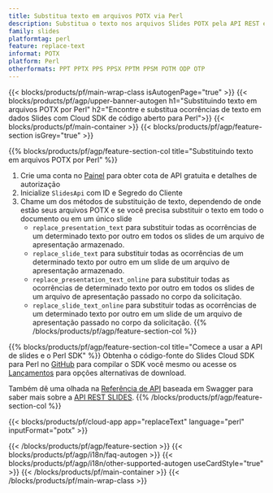 ```yaml
---
title: Substitua texto em arquivos POTX via Perl
description: Substitua o texto nos arquivos Slides POTX pela API REST e Perl SDK de código aberto
family: slides
platformtag: perl
feature: replace-text
informat: POTX
platform: Perl
otherformats: PPT PPTX PPS PPSX PPTM PPSM POTM ODP OTP
---
```


{{< blocks/products/pf/main-wrap-class isAutogenPage="true" >}}
{{< blocks/products/pf/agp/upper-banner-autogen h1="Substituindo texto em arquivos POTX por Perl" h2="Encontre e substitua ocorrências de texto em dados Slides com Cloud SDK de código aberto para Perl">}}
{{< blocks/products/pf/main-container >}}
{{< blocks/products/pf/agp/feature-section isGrey="true" >}}

{{% blocks/products/pf/agp/feature-section-col title="Substituindo texto em arquivos POTX por Perl" %}}
1. Crie uma conta no <a href="https://dashboard.aspose.cloud/">Painel</a> para obter cota de API gratuita e detalhes de autorização
1. Inicialize ```SlidesApi``` com ID e Segredo do Cliente
1. Chame um dos métodos de substituição de texto, dependendo de onde estão seus arquivos POTX e se você precisa substituir o texto em todo o documento ou em um único slide
    - ```replace_presentation_text``` para substituir todas as ocorrências de um determinado texto por outro em todos os slides de um arquivo de apresentação armazenado.
    - ```replace_slide_text``` para substituir todas as ocorrências de um determinado texto por outro em um slide de um arquivo de apresentação armazenado.
    - ```replace_presentation_text_online``` para substituir todas as ocorrências de determinado texto por outro em todos os slides de um arquivo de apresentação passado no corpo da solicitação.
    - ```replace_slide_text_online``` para substituir todas as ocorrências de um determinado texto por outro em um slide de um arquivo de apresentação passado no corpo da solicitação.
{{% /blocks/products/pf/agp/feature-section-col %}}

{{% blocks/products/pf/agp/feature-section-col title="Comece a usar a API de slides e o Perl SDK" %}}
Obtenha o código-fonte do Slides Cloud SDK para Perl no [GitHub](https://github.com/aspose-slides-cloud/aspose-slides-cloud-perl) para compilar o SDK você mesmo ou acesse os [Lançamentos](https://releases.aspose.cloud/) para opções alternativas de download.

Também dê uma olhada na [Referência de API](https://apireference.aspose.cloud/slides/) baseada em Swagger para saber mais sobre a [API REST SLIDES](https://products.aspose.cloud/slides/curl/).
{{% /blocks/products/pf/agp/feature-section-col %}}

{{< blocks/products/pf/cloud-app app="replaceText" language="perl" inputFormat="potx" >}}

{{< /blocks/products/pf/agp/feature-section >}}
{{< blocks/products/pf/agp/i18n/faq-autogen >}}
{{< blocks/products/pf/agp/i18n/other-supported-autogen useCardStyle="true" >}}
{{< /blocks/products/pf/main-container >}}
{{< /blocks/products/pf/main-wrap-class >}}